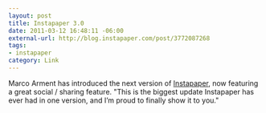```yaml
--- 
layout: post
title: Instapaper 3.0
date: 2011-03-12 16:48:11 -06:00
external-url: http://blog.instapaper.com/post/3772087268
tags:
- instapaper
category: Link
---
```


Marco Arment has introduced the next version of <a href="http://blog.instapaper.com/post/3772087268">Instapaper</a>, now featuring a great social / sharing feature. "This is the biggest update Instapaper has ever had in one version, and I’m proud to finally show it to you."
